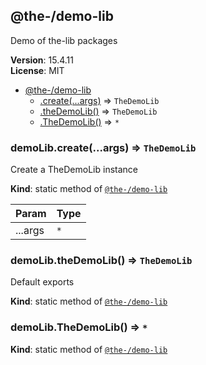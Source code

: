 <!--- Code generated by @the-/script-doc. DO NOT EDIT. -->

<a name="module_@the-/demo-lib"></a>

## @the-/demo-lib
Demo of the-lib packages

**Version**: 15.4.11  
**License**: MIT  

* [@the-/demo-lib](#module_@the-/demo-lib)
    * [.create(...args)](#module_@the-/demo-lib.create) ⇒ <code>TheDemoLib</code>
    * [.theDemoLib()](#module_@the-/demo-lib.theDemoLib) ⇒ <code>TheDemoLib</code>
    * [.TheDemoLib()](#module_@the-/demo-lib.TheDemoLib) ⇒ <code>\*</code>

<a name="module_@the-/demo-lib.create"></a>

### demoLib.create(...args) ⇒ <code>TheDemoLib</code>
Create a TheDemoLib instance

**Kind**: static method of [<code>@the-/demo-lib</code>](#module_@the-/demo-lib)  

| Param | Type |
| --- | --- |
| ...args | <code>\*</code> | 

<a name="module_@the-/demo-lib.theDemoLib"></a>

### demoLib.theDemoLib() ⇒ <code>TheDemoLib</code>
Default exports

**Kind**: static method of [<code>@the-/demo-lib</code>](#module_@the-/demo-lib)  
<a name="module_@the-/demo-lib.TheDemoLib"></a>

### demoLib.TheDemoLib() ⇒ <code>\*</code>
**Kind**: static method of [<code>@the-/demo-lib</code>](#module_@the-/demo-lib)  
